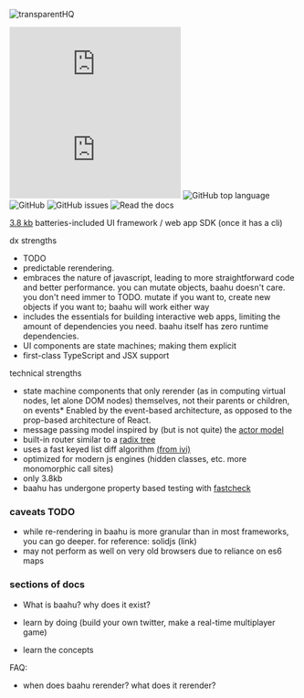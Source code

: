 ![transparentHQ](https://user-images.githubusercontent.com/37420160/82601152-18f2bd00-9b7d-11ea-9188-a60d70518bb5.png)

<p align="center">
  
[![gzip size](http://img.badgesize.io/https://unpkg.com/baahu/dist/baahu.cjs.production.min.js?compression=gzip&label=gzip)](https://unpkg.com/baahu/dist/baahu.cjs.production.min.js)
[![brotli size](http://img.badgesize.io/https://unpkg.com/baahu/dist/baahu.cjs.production.min.js?compression=brotli&label=brotli)](https://unpkg.com/baahu/dist/baahu.cjs.production.min.js)
![GitHub top language](https://img.shields.io/github/languages/top/tjkandala/baahu)
![GitHub](https://img.shields.io/github/license/tjkandala/baahu)
![GitHub issues](https://img.shields.io/github/issues/tjkandala/baahu)
![Read the docs](https://img.shields.io/badge/go%20to-docs-blue)

</p>


[3.8 kb](https://bundlephobia.com/result?p=baahu@0.10.2) batteries-included UI framework / web app SDK (once it has a cli)

dx strengths

- TODO
- predictable rerendering.
- embraces the nature of javascript, leading to more straightforward code and better performance.
  you can mutate objects, baahu doesn't care. you don't need immer to TODO.
  mutate if you want to, create new objects if you want to; baahu will work either way
- includes the essentials for building interactive web apps, limiting the amount of dependencies you need. baahu itself has zero runtime dependencies.
- UI components are state machines; making them explicit
- first-class TypeScript and JSX support

technical strengths

- state machine components that only rerender (as in computing virtual nodes, let alone DOM nodes) themselves, not their parents or children, on events\* Enabled by the event-based architecture, as opposed to the prop-based architecture of React.
- message passing model inspired by (but is not quite) the [actor model](https://en.wikipedia.org/wiki/Actor_model)
- built-in router similar to a [radix tree](https://en.wikipedia.org/wiki/Radix_tree)
- uses a fast keyed list diff algorithm [(from ivi)](https://github.com/localvoid/ivi)
- optimized for modern js engines (hidden classes, etc. more monomorphic call sites)
- only 3.8kb
- baahu has undergone property based testing with [fastcheck](https://github.com/dubzzz/fast-check)

### caveats TODO

- while re-rendering in baahu is more granular than in most frameworks, you can go deeper. for reference: solidjs (link)
- may not perform as well on very old browsers due to reliance on es6 maps

### sections of docs

- What is baahu? why does it exist?

- learn by doing (build your own twitter, make a real-time multiplayer game)
- learn the concepts

FAQ:

- when does baahu rerender? what does it rerender?
